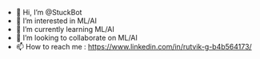 - 👋 Hi, I’m @StuckBot
- 👀 I’m interested in ML/AI
- 🌱 I’m currently learning ML/AI
- 💞️ I’m looking to collaborate on ML/AI
- 📫 How to reach me : https://www.linkedin.com/in/rutvik-g-b4b564173/

<!---
StuckBot/StuckBot is a ✨ special ✨ repository because its `README.md` (this file) appears on your GitHub profile.
You can click the Preview link to take a look at your changes.
--->
